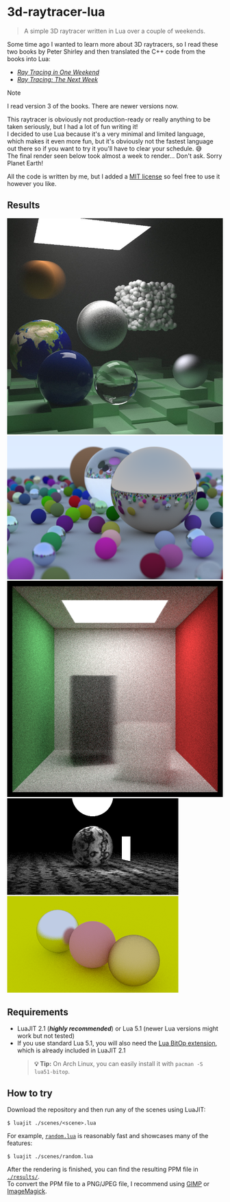# 3d-raytracer-lua

> A simple 3D raytracer written in Lua over a couple of weekends.

Some time ago I wanted to learn more about 3D raytracers, so I read these two
books by Peter Shirley and then translated the C++ code from the books into Lua:
- [_Ray Tracing in One Weekend_](https://raytracing.github.io/v3/books/RayTracingInOneWeekend.html)
- [_Ray Tracing: The Next Week_](https://raytracing.github.io/v3/books/RayTracingTheNextWeek.html)

> [!NOTE]
> I read version 3 of the books. There are newer versions now.

This raytracer is obviously not production-ready or really anything to be taken
seriously, but I had a lot of fun writing it!  
I decided to use Lua because it's a very minimal and limited language, which
makes it even more fun, but it's obviously not the fastest language out there
so if you want to try it you'll have to clear your schedule. 😅  
The final render seen below took almost a week to render...
Don't ask.
Sorry Planet Earth!

All the code is written by me, but I added a [MIT license](./LICENSE.md) so feel free to use it
however you like.

## Results

![Result - Final](./results/final-full.jpg)
![Result - Random](./results/random-full.png)
![Result - Cornell Box Smoke](./results/cornell_box_smoke.png)
![Result - Simple Light](./results/simple_light.png)
![Result - Three Spheres](./results/three_spheres.png)

## Requirements

- LuaJIT 2.1 (_**highly recommended**_) or Lua 5.1 (newer Lua versions might work but not tested)
- If you use standard Lua 5.1, you will also need the [Lua BitOp extension](https://bitop.luajit.org/), which is already included in LuaJIT 2.1
  > **💡 Tip:** On Arch Linux, you can easily install it with `pacman -S lua51-bitop`.

## How to try

Download the repository and then run any of the scenes using LuaJIT:
```shell
$ luajit ./scenes/<scene>.lua
```

For example, [`random.lua`](./scenes/random.lua) is reasonably fast and showcases many of the
features:

```
$ luajit ./scenes/random.lua
```

After the rendering is finished, you can find the resulting PPM file in
[`./results/`](./results).  
To convert the PPM file to a PNG/JPEG file, I recommend using
[GIMP](https://www.gimp.org/) or [ImageMagick](https://imagemagick.org/).

